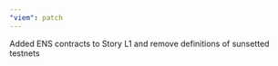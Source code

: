 ```yaml
---
"viem": patch
---
```


Added ENS contracts to Story L1 and remove definitions of sunsetted testnets
